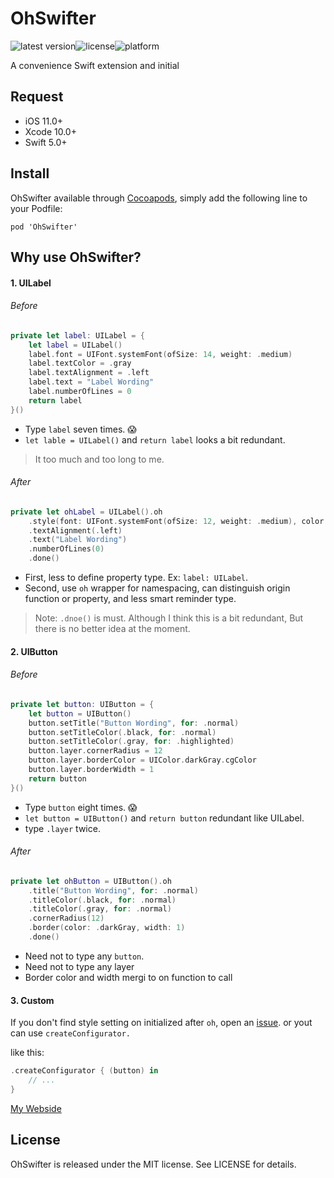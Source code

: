 # OhSwifter

![latest version](https://img.shields.io/cocoapods/v/OhSwifter)![license](https://img.shields.io/github/license/z30262226/OhSwifter)![platform](https://img.shields.io/cocoapods/p/OhSwifter)

A convenience Swift extension and initial

## Request

* iOS 11.0+
* Xcode 10.0+
* Swift 5.0+

## Install

OhSwifter available through [Cocoapods](http://cocoapods.org), simply add the following line to your Podfile:

```
pod 'OhSwifter'
```



## Why use OhSwifter?

#### 1. UILabel

###### Before

```swift
private let label: UILabel = {
    let label = UILabel()
    label.font = UIFont.systemFont(ofSize: 14, weight: .medium)
    label.textColor = .gray
    label.textAlignment = .left
    label.text = "Label Wording"
    label.numberOfLines = 0
    return label
}()
```

* Type `label` seven times. 😱
* `let lable = UILabel()` and `return label` looks a bit redundant.

> It too much and too long to me.

###### After

```swift
private let ohLabel = UILabel().oh
    .style(font: UIFont.systemFont(ofSize: 12, weight: .medium), color: .gray)
    .textAlignment(.left)
    .text("Label Wording")
    .numberOfLines(0)
    .done()
```

* First, less to define property type. Ex: `label: UILabel`.
* Second, use `oh` wrapper for namespacing, can distinguish origin function or property, and less smart reminder type.

> Note: `.dnoe()` is must. Although I think this is a bit redundant, But there is no better idea at the moment.



#### 2. UIButton

###### Before

```Swift
private let button: UIButton = {
    let button = UIButton()
    button.setTitle("Button Wording", for: .normal)
    button.setTitleColor(.black, for: .normal)
    button.setTitleColor(.gray, for: .highlighted)
    button.layer.cornerRadius = 12
    button.layer.borderColor = UIColor.darkGray.cgColor
    button.layer.borderWidth = 1
    return button
}()
```

* Type `button` eight times. 😱
* `let button = UIButton()` and `return button` redundant like UILabel.
* type `.layer` twice.

###### After

```Swift
private let ohButton = UIButton().oh
    .title("Button Wording", for: .normal)
    .titleColor(.black, for: .normal)
    .titleColor(.gray, for: .normal)
    .cornerRadius(12)
    .border(color: .darkGray, width: 1)
    .done()
```

* Need not to type any `button`.
* Need not to type any layer
* Border color and width mergi to on function to call



#### 3. Custom

If you don't find style setting on initialized after `oh`, open an [issue](https://github.com/z30262226/OhSwifter/issues). or yout can use `createConfigurator.`

like this:

```swift
.createConfigurator { (button) in
    // ...
}
```

[My Webside](https://www.ohlulu.tw/2019/08/13/ohswifterframework/)

## License

OhSwifter is released under the MIT license. See LICENSE for details.

